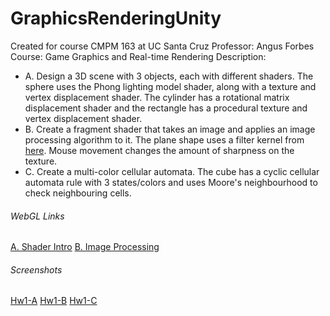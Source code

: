 # GraphicsRenderingUnity

Created for course CMPM 163 at UC Santa Cruz
Professor: Angus Forbes
Course: Game Graphics and Real-time Rendering
Description: 
- A. Design a 3D scene with 3 objects, each with different shaders. The sphere uses the Phong lighting model shader, along with a texture and vertex displacement shader. The cylinder has a rotational matrix displacement shader and the rectangle has a procedural texture and vertex displacement shader.
- B. Create a fragment shader that takes an image and applies an image processing algorithm to it. The plane shape uses a filter kernel from [here](https://en.wikipedia.org/wiki/Kernel_(image_processing)). Mouse movement changes the amount of sharpness on the texture.
- C. Create a multi-color cellular automata. The cube has a cyclic cellular automata rule with 3 states/colors and uses Moore's neighbourhood to check neighbouring cells.

###### WebGL Links

[A. Shader Intro](https://wchunl.github.io/GraphicsRenderingUnity/Hw1-A/index.html)
[B. Image Processing](https://wchunl.github.io/GraphicsRenderingUnity/Hw1-B/index.html)

###### Screenshots

[Hw1-A](./Hw1-A_screenshot.png)
[Hw1-B](./Hw1-B_screenshot.png)
[Hw1-C](./Hw1-C_screenshot.png)